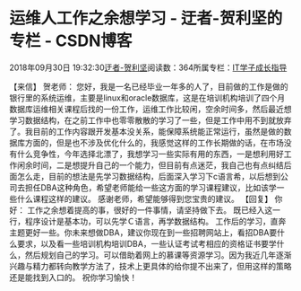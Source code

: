 
# 运维人工作之余想学习 - 迂者-贺利坚的专栏 - CSDN博客

2018年09月30日 19:32:30[迂者-贺利坚](https://me.csdn.net/sxhelijian)阅读数：364所属专栏：[IT学子成长指导](https://blog.csdn.net/column/details/itstudy.html)



【来信】
贺老师：
您好，我是一名已经毕业一年多的人了，目前做的工作是做的银行里的系统运维，主要是linux和oracle数据库，这是在培训机构培训了四个月数据库运维相关课程后找的一份工作，运维工作比较闲，空余时间多，然后最近想学习数据结构，在之前工作中也零零散散的学习了一些，但是工作中用不到就放弃了。我目前的工作内容跟开发基本没关系，能保障系统能正常运行，虽然是做的数据库方面的，但是也不涉及优化什么的，我感觉这样的工作长期做的话，在市场没有什么竞争性，今年选择北漂了，我想学习一些实际有用的东西，一是想利用好工作闲余时间，二是想提升自己的一个能力，但目前有点迷茫，我自己也有点纠结后面怎么走，目前的想法是先学习数据结构，后面深入学习下c语言希，以后想到公司去担任DBA这种角色，希望老师能给一些这方面的学习课程建议，比如该学一些什么课程这样的建议。
感谢老师，希望能够得到您宝贵的建议。
【回复】
你好：
工作之余想着提高的事，很好的一件事情，请坚持做下去。
既已经入这一行，程序设计是基本功，可以先学Ｃ语言，再学数据结构。
工作后的学习，直奔主题更好一些。你未来想做DBA，建议你现在到一些招聘网站上，看招DBA要什么要求，以及看一些培训机构培训DBA，一些认证考试考相应的资格证书要学什么，然后规划自己的学习。可以借助着网上的慕课等资源学习。因为我近几年逐渐兴趣与精力都转向教学方法了，技术上更具体的给你提不出来了，但用这样的策略还是能找到入口的。
祝你学习愉快！

